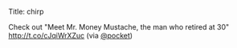 Title: chirp

Check out "Meet Mr. Money Mustache, the man who retired at 30" <a href="http://t.co/cJqiWrXZuc">http://t.co/cJqiWrXZuc</a> (via <a href="http://twitter.com/pocket">@pocket</a>)
